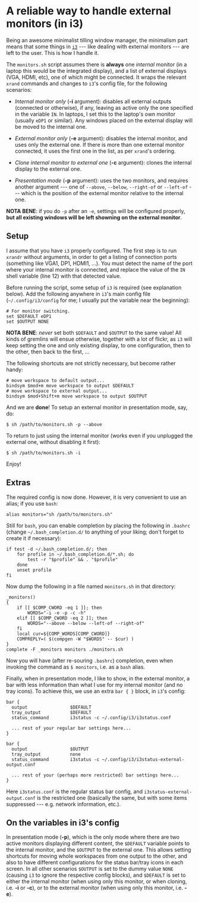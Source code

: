 # A reliable way to handle external monitors (in i3) #

Being an awesome minimalist tilling window manager, the minimalism part means that some things in [`i3`](https://i3wm.org/) --- like dealing with external monitors --- are left to the user. This is how I handle it.

The `monitors.sh` script assumes there is **always** one *internal* monitor (in a laptop this would be the integrated display), and a list of external displays (VGA, HDMI, etc), one of which might be connected. It wraps the relevant `xrand` commands and changes to `i3`'s config file, for the following scenarios:

- *Internal monitor only* (**-i** argument): disables all external outputs (connected or otherwise), if any, leaving as active only the one specified in the variable `IN`. In laptops, I set this to the laptop's own monitor (usually `eDP1` or similar). Any windows placed on the external display will be moved to the internal one.

- *External monitor only* (**-e** argument): disables the internal monitor, and uses only the external one. If there is more than one external monitor connected, it uses the first one in the list, as per `xrand`'s ordering.

- *Clone internal monitor to external one* (**-c** argument): clones the internal display to the external one.

- *Presentation mode* (**-p** argument): uses the two monitors, and requires another argument --- one of `--above`, `--below`, `--right-of` or `--left-of` --- which is the position of the external monitor relative to the internal one.

**NOTA BENE**: if you do `-p` after an `-e`, settings will be configured properly, **but all existing windows will be left showning on the external monitor**.

## Setup

I assume that you have `i3` properly configured. The first step is to run `xrandr` without arguments, in order to get a listing of connection ports (something like VGA1, DP1, HDMI1, ...). You must detect the name of the port where your internal monitor is connected, and replace the value of the `IN` shell variable (line 12) with that detected value.

Before running the script, some setup of `i3` is required (see explanation below). Add the following anywhere in `i3`'s main config file (`~/.config/i3/config` for me; I usually put the variable near the beginning):

~~~ {.config .numberLines}
# For monitor switching.
set $DEFAULT eDP1
set $OUTPUT NONE
~~~

**NOTA BENE**: *never* set both `$DEFAULT` and `$OUTPUT` to the same value! All kinds of gremlins will ensue otherwise, together with a lot of flickr, as `i3` will keep setting the one and only existing display, to one configuration, then to the other, then back to the first, ...

The following shortcuts are not strictly necessary, but become rather handy:

~~~ {.text .numberLines}
# move workspace to default output...
bindsym $mod+m move workspace to output $DEFAULT
# move workspace to external output...
bindsym $mod+Shift+m move workspace to output $OUTPUT
~~~

And we are **done**! To setup an external monitor in presentation mode, say, do:

~~~ {.shell .numberLines}
$ sh /path/to/monitors.sh -p --above
~~~

To return to just using the internal monitor (works even if you unplugged the external one, without disabling it first):

~~~ {.shell .numberLines}
$ sh /path/to/monitors.sh -i
~~~

Enjoy!

## Extras

The required config is now done. However, it is very convenient to use an alias; if you use `bash`:

~~~ {.shell .numberLines}
alias monitors="sh /path/to/monitors.sh"
~~~

Still for `bash`, you can enable completion by placing the following in `.bashrc` (change `~/.bash_completion.d/` to anything of your liking; don't forget to create it if necessary):

~~~ {.shell .numberLines}
if test -d ~/.bash_completion.d/; then
	for profile in ~/.bash_completion.d/*.sh; do
		test -r "$profile" && . "$profile"
	done
	unset profile
fi
~~~

Now dump the following in a file named `monitors.sh` in that directory:

~~~ {.shell .numberLines}
_monitors()
{
	if [[ $COMP_CWORD -eq 1 ]]; then
		WORDS="-i -e -p -c -h"
	elif [[ $COMP_CWORD -eq 2 ]]; then
		WORDS="--above --below --left-of --right-of"
	fi
	local cur=${COMP_WORDS[COMP_CWORD]}
	COMPREPLY=( $(compgen -W "$WORDS" -- $cur) )
}
complete -F _monitors monitors ./monitors.sh
~~~

Now you will have (after re-souring `.bashrc`) completion, even when invoking the command as `$ monitors`, i.e. as a `bash` alias.

Finally, when in presentation mode, I like to show, in the external monitor, a bar with less information than what I use for my internal monitor (and no tray icons). To achieve this, we use an extra `bar { }` block, in `i3`'s config:

~~~ {.text .numberLines}
bar {
  output                $DEFAULT
  tray_output           $DEFAULT
  status_command        i3status -c ~/.config/i3/i3status.conf

  ... rest of your regular bar settings here...
}

bar {
  output                $OUTPUT
  tray_output           none
  status_command        i3status -c ~/.config/i3/i3status-external-output.conf

  ... rest of your (perhaps more restricted) bar settings here...
}
~~~

Here `i3status.conf` is the regular status bar config, and `i3status-external-output.conf` is the restricted one (basically the same, but with some items suppressed --- e.g. network information, etc.).

## On the variables in i3's config

In presentation mode (**-p**), which is the only mode where there are two active monitors displaying different content, the `$DEFAULT` variable points to the internal monitor, and the `$OUTPUT` to the external one. This allows setting shortcuts for moving whole workspaces from one output to the other, and also to have different configurations for the status bar/tray icons in each screen. In all other scenarios `$OUTPUT` is set to the dummy value `NONE` (causing `i3` to ignore the respective config blocks), and `$DEFAULT` is set to either the internal monitor (when using only this monitor, or when cloning, i.e. **-i** or **-c**), or to the external monitor (when using only this monitor, i.e. **-e**).
